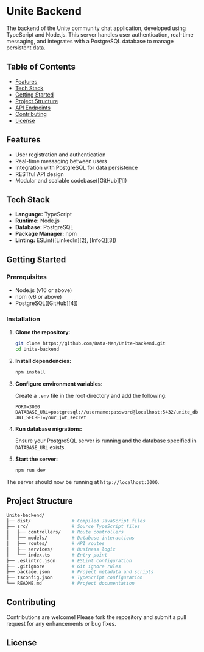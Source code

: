 # Unite Backend

The backend of the Unite community chat application, developed using TypeScript and Node.js. This server handles user authentication, real-time messaging, and integrates with a PostgreSQL database to manage persistent data.

## Table of Contents

* [Features](#features)
* [Tech Stack](#tech-stack)
* [Getting Started](#getting-started)
* [Project Structure](#project-structure)
* [API Endpoints](#api-endpoints)
* [Contributing](#contributing)
* [License](#license)

## Features

* User registration and authentication
* Real-time messaging between users
* Integration with PostgreSQL for data persistence
* RESTful API design
* Modular and scalable codebase([GitHub][1])

## Tech Stack

* **Language:** TypeScript
* **Runtime:** Node.js
* **Database:** PostgreSQL
* **Package Manager:** npm
* **Linting:** ESLint([LinkedIn][2], [InfoQ][3])

## Getting Started

### Prerequisites

* Node.js (v16 or above)
* npm (v6 or above)
* PostgreSQL([GitHub][4])

### Installation

1. **Clone the repository:**

   ```bash
   git clone https://github.com/Data-Men/Unite-backend.git
   cd Unite-backend
   ```



2. **Install dependencies:**

   ```bash
   npm install
   ```



3. **Configure environment variables:**

   Create a `.env` file in the root directory and add the following:

   ```env
   PORT=3000
   DATABASE_URL=postgresql://username:password@localhost:5432/unite_db
   JWT_SECRET=your_jwt_secret
   ```



4. **Run database migrations:**

   Ensure your PostgreSQL server is running and the database specified in `DATABASE_URL` exists.

5. **Start the server:**

   ```bash
   npm run dev
   ```



The server should now be running at `http://localhost:3000`.

## Project Structure

```bash
Unite-backend/
├── dist/               # Compiled JavaScript files
├── src/                # Source TypeScript files
│   ├── controllers/    # Route controllers
│   ├── models/         # Database interactions
│   ├── routes/         # API routes
│   ├── services/       # Business logic
│   └── index.ts        # Entry point
├── .eslintrc.json      # ESLint configuration
├── .gitignore          # Git ignore rules
├── package.json        # Project metadata and scripts
├── tsconfig.json       # TypeScript configuration
└── README.md           # Project documentation
```


## Contributing

Contributions are welcome! Please fork the repository and submit a pull request for any enhancements or bug fixes.

## License


